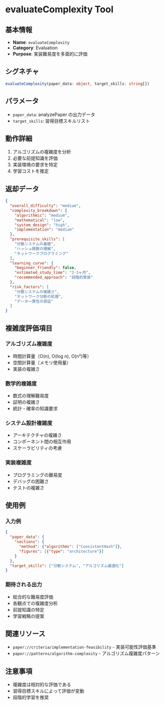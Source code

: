 # evaluateComplexity Tool

## 基本情報

- **Name**: `evaluateComplexity`
- **Category**: Evaluation
- **Purpose**: 実装難易度を多面的に評価

## シグネチャ

```typescript
evaluateComplexity(paper_data: object, target_skills: string[])
```

## パラメータ

- `paper_data`: analyzePaper の出力データ
- `target_skills`: 習得目標スキルリスト

## 動作詳細

1. アルゴリズムの複雑度を分析
2. 必要な前提知識を評価
3. 実装環境の要求を特定
4. 学習コストを推定

## 返却データ

```json
{
  "overall_difficulty": "medium",
  "complexity_breakdown": {
    "algorithmic": "medium",
    "mathematical": "low",
    "system_design": "high",
    "implementation": "medium"
  },
  "prerequisite_skills": [
    "分散システムの基礎",
    "ハッシュ関数の理解",
    "ネットワークプログラミング"
  ],
  "learning_curve": {
    "beginner_friendly": false,
    "estimated_study_time": "2-3ヶ月",
    "recommended_approach": "段階的実装"
  },
  "risk_factors": [
    "分散システムの複雑さ",
    "ネットワーク分断の処理",
    "データ一貫性の保証"
  ]
}
```

## 複雑度評価項目

### アルゴリズム複雑度
- 時間計算量（O(n), O(log n), O(n²)等）
- 空間計算量（メモリ使用量）
- 実装の複雑さ

### 数学的複雑度
- 数式の理解難易度
- 証明の複雑さ
- 統計・確率の知識要求

### システム設計複雑度
- アーキテクチャの複雑さ
- コンポーネント間の相互作用
- スケーラビリティの考慮

### 実装複雑度
- プログラミングの難易度
- デバッグの困難さ
- テストの複雑さ

## 使用例

### 入力例
```json
{
  "paper_data": {
    "sections": {
      "method": {"algorithms": ["ConsistentHash"]},
      "figures": [{"type": "architecture"}]
    }
  },
  "target_skills": ["分散システム", "アルゴリズム最適化"]
}
```

### 期待される出力
- 総合的な難易度評価
- 各観点での複雑度分析
- 前提知識の特定
- 学習戦略の提案

## 関連リソース

- `paper://criteria/implementation-feasibility` - 実装可能性評価基準
- `paper://patterns/algorithm-complexity` - アルゴリズム複雑度パターン

## 注意事項

- 複雑度は相対的な評価である
- 習得目標スキルによって評価が変動
- 段階的学習を推奨
